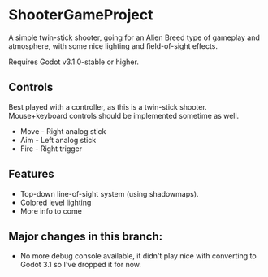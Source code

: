 # ShooterGameProject
A simple twin-stick shooter, going for an Alien Breed type of gameplay and atmosphere, with some nice lighting and field-of-sight effects.

Requires Godot v3.1.0-stable or higher.

## Controls
Best played with a controller, as this is a twin-stick shooter. Mouse+keyboard controls should be implemented sometime as well.

* Move - Right analog stick
* Aim - Left analog stick
* Fire - Right trigger

## Features
* Top-down line-of-sight system (using shadowmaps).
* Colored level lighting
* More info to come

## Major changes in this branch:
* No more debug console available, it didn't play nice with converting to Godot 3.1 so I've dropped it for now.